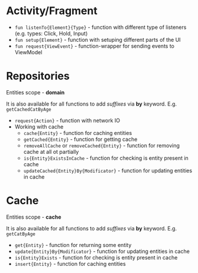 # Activity/Fragment

* ```fun listenTo{Element}{Type}``` - function with different type of listeners (e.g. types: Click,
  Hold, Input)
* ```fun setup{Element}``` - function with setuping different parts of the UI
* ```fun request{ViewEvent}``` - function-wrapper for sending events to ViewModel

# Repositories

Entities scope - **domain**

It is also available for all functions to add *suffixes* via **by** keyword. E.g. `getCachedCatByAge`

* `request{Action}` - function with network IO
* Working with cache
    * `cache{Entity}` - function for caching entities
    * `getCached{Entity}` - function for getting cache
    * `removeAllCache` or `removeCached{Entity}` - function for removing cache at all ot partially
    * `is{Entity}ExistsInCache` - function for checking is entity present in cache
    * `updateCached{Entity}By{Modificator}` - function for updating entities in cache
 

# Cache

Entities scope - **cache**

It is also available for all functions to add *suffixes* via **by** keyword. E.g. `getCatByAge`

* `get{Entity}` - function for returning some entity
* `update{Entity}By{Modificator}` - function for updating entities in cache
* `is{Entity}Exists` - function for checking is entity present in cache
* `insert{Entity}` - function for caching entities
